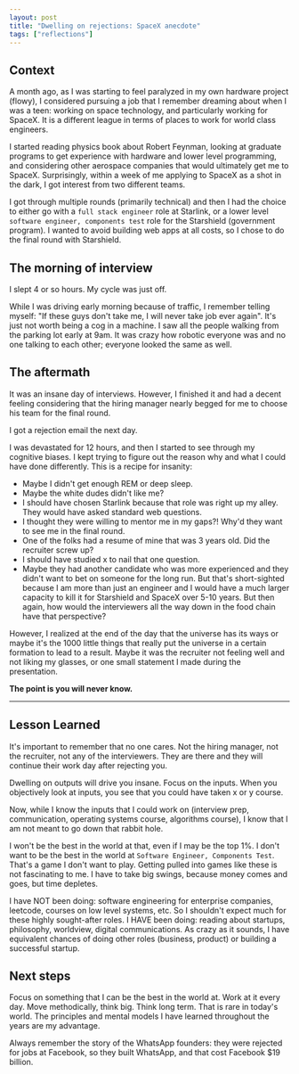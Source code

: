 ```yaml
---
layout: post
title: "Dwelling on rejections: SpaceX anecdote"
tags: ["reflections"]
---
```


## Context

A month ago, as I was starting to feel paralyzed in my own hardware project (flowy), I considered pursuing a job that I remember dreaming about when I was a teen: working on space technology, and particularly working for SpaceX. It is a different league in terms of places to work for world class engineers.

I started reading physics book about Robert Feynman, looking at graduate programs to get experience with hardware and lower level programming, and considering other aerospace companies that would ultimately get me to SpaceX. Surprisingly, within a week of me applying to SpaceX as a shot in the dark, I got interest from two different teams.

I got through multiple rounds (primarily technical) and then I had the choice to either go with a `full stack engineer` role at Starlink, or a lower level `software engineer, components test` role for the Starshield (government program). I wanted to avoid building web apps at all costs, so I chose to do the final round with Starshield.


## The morning of interview
I slept 4 or so hours. My cycle was just off.

While I was driving early morning because of traffic, I remember telling myself: "If these guys don't take me, I will never take job ever again". It's just not worth being a cog in a machine. I saw all the people walking from the parking lot early at 9am. It was crazy how robotic everyone was and no one talking to each other; everyone looked the same as well.

## The aftermath
It was an insane day of interviews. However, I finished it and had a decent feeling considering that the hiring manager nearly begged for me to choose his team for the final round.

I got a rejection email the next day.

I was devastated for 12 hours, and then I started to see through my cognitive biases. I kept trying to figure out the reason why and what I could have done differently. This is a recipe for insanity:
- Maybe I didn't get enough REM or deep sleep.
- Maybe the white dudes didn't like me?
- I should have chosen Starlink because that role was right up my alley. They would have asked standard web questions.
- I thought they were willing to mentor me in my gaps?! Why'd they want to see me in the final round.
- One of the folks had a resume of mine that was 3 years old. Did the recruiter screw up?
- I should have studied x to nail that one question.
- Maybe they had another candidate who was more experienced and they didn't want to bet on someone for the long run. But that's short-sighted because I am more than just an engineer and I would have a much larger capacity to kill it for Starshield and SpaceX over 5-10 years. But then again, how would the interviewers all the way down in the food chain have that perspective?

However, I realized at the end of the day that the universe has its ways or maybe it's the 1000 little things that really put the universe in a certain formation to lead to a result. Maybe it was the recruiter not feeling well and not liking my glasses, or one small statement I made during the presentation.

**The point is you will never know.**

---

## Lesson Learned
It's important to remember that no one cares. Not the hiring manager, not the recruiter, not any of the interviewers. They are there and they will continue their work day after rejecting you.

Dwelling on outputs will drive you insane. Focus on the inputs. When you objectively look at inputs, you see that you could have taken x or y course.

Now, while I know the inputs that I could work on (interview prep, communication, operating systems course, algorithms course), I know that I am not meant to go down that rabbit hole.

I won't be the best in the world at that, even if I may be the top 1%. I don't want to be the best in the world at `Software Engineer, Components Test`. That's a game I don't want to play. Getting pulled into games like these is not fascinating to me. I have to take big swings, because money comes and goes, but time depletes.

I have NOT been doing: software engineering for enterprise companies, leetcode, courses on low level systems, etc. So I shouldn't expect much for these highly sought-after roles. I HAVE been doing: reading about startups, philosophy, worldview, digital communications. As crazy as it sounds, I have equivalent chances of doing other roles (business, product) or building a successful startup.

## Next steps
Focus on something that I can be the best in the world at. Work at it every day. Move methodically, think big. Think long term. That is rare in today's world. The principles and mental models I have learned throughout the years are my advantage.

Always remember the story of the WhatsApp founders: they were rejected for jobs at Facebook, so they built WhatsApp, and that cost Facebook $19 billion.
